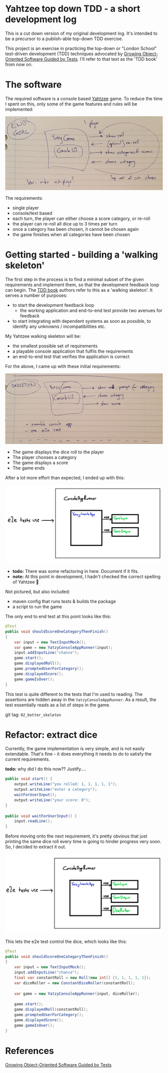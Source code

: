 # Yahtzee top down TDD - a short development log

This is a cut down version of my original development log. It's intended to be a
precursor to a publish-able top-down TDD exercise.

This project is an exercise in practicing the top-down or "London School" test-driven
development (TDD) techniques advocated by [Growing Object-Oriented Software Guided by Tests][TDD book].
I'll refer to that text as the 'TDD book' from now on.


# The software

The required software is a console based [Yahtzee][Yahtzee] game. To reduce the time
I spent on this, only some of the game features and rules will be implemented:

![end goal](./img/01_end_goal.jpg)

The requirements:

- single player
- console/text based
- each turn, the player can either choose a score category, or re-roll
- the player can re-roll all dice up to 3 times per turn
- once a category has been chosen, it cannot be chosen again
- the game finishes when all categories have been chosen


# Getting started - building a 'walking skeleton'

The first step in the process is to find a minimal subset of the given requirements and
implement them, so that the development feedback loop can begin. The [TDD book]
authors refer to this as a 'walking skeleton'. It serves a number of purposes:

- to start the development feedback loop
    - the working application and end-to-end test provide two avenues for feedback
- to start integrating with dependent systems as soon as possible, to identify
  any unknowns / incompatibilities etc.

My Yahtzee walking skeleton will be:

- the smallest possible set of requirements
- a playable console application that fulfils the requirements
- an end-to-end test that verifies the application is correct

For the above, I came up with these initial requirements:

![end goal](./img/02_skeleton.jpg)

- The game displays the dice roll to the player
- The player chooses a category
- The game displays a score
- The game ends

After a lot more effort than expected, I ended up with this:

![skeleton implementation](./img/02_skeleton_e2e_plus_runner.png)

- **todo:** There was some refactoring in here. Document if it fits.
- **note:** At this point in development, I hadn't checked the correct spelling
            of Yahtzee :facepalm:

Not pictured, but also included:

- maven config that runs tests & builds the package
- a script to run the game

The only end to end test at this point looks like this:

```java
@Test
public void shouldScoreOneCategoryThenFinish()
{
    var input = new TextInputMock();
    var game = new YatzyConsoleAppRunner(input);
    input.addInputLine("chance");
    game.start();
    game.displayedRoll();
    game.promptedUserForCategory();
    game.displayedScore();
    game.gameIsOver();
}
```

This test is quite different to the tests that I'm used to reading. The assertions are
hidden away in the `YatzyConsoleAppRunner`. As a result, the test essentially reads as
a list of steps in the game.

git tag: `02_better_skeleton`


# Refactor: extract dice

Currently, the game implementation is very simple, and is not easily extendable. That's fine -
it does everything it needs to do to satisfy the current requirements.

**todo:** why did I do this now?? Justify....

```java
public void start() {
    output.writeLine("you rolled: 1, 1, 1, 1, 1");
    output.writeLine("enter a category");
    waitForUserInput();
    output.writeLine("your score: 0");
}

public void waitForUserInput() {
    input.readLine();
}
```

Before moving onto the next requirement, it's pretty obvious that just printing the same dice
roll every time is going to hinder progress very soon. So, I decided to extract it out.

![skeleton implementation](./img/03_dice_roller.png)

This lets the e2e test control the dice, which looks like this:

```java
@Test
public void shouldScoreOneCategoryThenFinish()
{
    var input = new TextInputMock();
    input.addInputLine("chance");
    final var constantRoll = new Roll(new int[] {1, 1, 1, 1, 1});
    var diceRoller = new ConstantDiceRoller(constantRoll);

    var game = new YatzyConsoleAppRunner(input, diceRoller);

    game.start();
    game.displayedRoll(constantRoll);
    game.promptedUserForCategory();
    game.displayedScore();
    game.gameIsOver();
}
```

# References

[Growing Object-Oriented Software Guided by Tests][tdd book]

[TDD book]: http://www.growing-object-oriented-software.com/
[Yahtzee]: https://en.wikipedia.org/wiki/Yahtzee